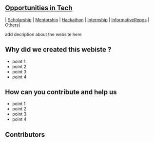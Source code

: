 ## [Opportunities in Tech]( https://komal-99.github.io/Opportunity-in-tech/)

| [Scholarship](Scholarship/scholarship.html) | [Mentorship](Mentorship/mentorship.html) | [Hackathon](Hackathon/hackathon.html) | [Internship](Internship/internship.html) | [InformativeRepos](InformativeRepos/repos.html) | [Others](Other/other.html)|




add decription about the website here

## Why did we created this webiste ?

* point 1 
* point 2 
* point 3 
* point 4 

## How can you contribute and help us

* point 1 
* point 2 
* point 3 
* point 4 
 
## Contributors



